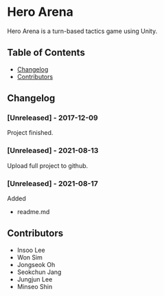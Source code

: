 # Hero Arena
Hero Arena is a turn-based tactics game using Unity.

## Table of Contents
- [Changelog](#Changelog)
- [Contributors](#Contributors)

## Changelog
### [Unreleased] - 2017-12-09
Project finished.
### [Unreleased] - 2021-08-13
Upload full project to github.
### [Unreleased] - 2021-08-17
Added
- readme.md

## Contributors
- Insoo Lee
- Won Sim 
- Jongseok Oh
- Seokchun Jang
- Jungjun Lee 
- Minseo Shin
